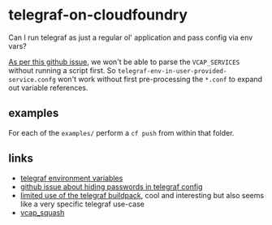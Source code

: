 # telegraf-on-cloudfoundry

Can I run telegraf as just a regular ol' application and pass config via env vars?

[As per this github issue](https://github.com/influxdata/telegraf/issues/5469), we won't be able to parse the `VCAP_SERVICES` without running a script first. So `telegraf-env-in-user-provided-service.confg` won't work without first pre-processing the `*.conf` to expand out variable references.

## examples

For each of the `examples/` perform a `cf push` from within that folder.

## links

- [telegraf environment variables](http://docs.influxdata.com/telegraf/v1.9/administration/configuration/#environment-variables)
- [github issue about hiding passwords in telegraf config](https://github.com/influxdata/telegraf/issues/3124)
- [limited use of the telegraf buildpack](https://github.com/Comcast/telegraf-buildpack/blob/master/bin/config-global-tags.sh#L50-L60), cool and interesting but also seems like a very specific telegraf use-case
- [vcap_squash](https://github.com/cloudfoundry-community/vcap-squash)

